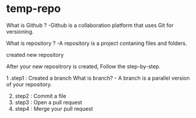 # temp-repo
What is Github ? -Github is a collaboration platform that uses Git for versioning.

What is repository ? -A repository is a project contaning files and folders.

 created new repository
 
  After your new repositrory is created, Follow the step-by-step.
  
1 .step1 : Created a branch
What is branch? - A branch is a parallel version of your repository.

2. step2 : Commit a file
3. step3 : Open a pull request
4. step4 : Merge your pull request
